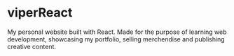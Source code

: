 # viperReact
My personal website built with React. 
Made for the purpose of learning web development, showcasing my portfolio, selling merchendise and publishing creative content.
